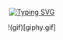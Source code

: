 
<p align="center">
  <a href="https://git.io/typing-svg"><img src="https://readme-typing-svg.demolab.com?font=Nova+Square&weight=900&size=30&duration=3000&pause=1000&color=18EC39DD&center=true&random=false&width=435&lines=Hy+there!;I'm+Dar%C3%ADo+Poves;Welcome+to+my+profile" alt="Typing SVG" /></a>
</p>
<p align="center">
 !(gif)[giphy.gif]
</p>


<!--
**dapoves/dapoves** is a ✨ _special_ ✨ repository because its `README.md` (this file) appears on your GitHub profile.

Here are some ideas to get you started:

- 🔭 I’m currently working on ...
- 🌱 I’m currently learning ...
- 👯 I’m looking to collaborate on ...
- 🤔 I’m looking for help with ...
- 💬 Ask me about ...
- 📫 How to reach me: ...
- 😄 Pronouns: ...
- ⚡ Fun fact: ...
-->
